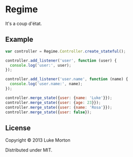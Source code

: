 # Regime

It's a coup d'état.

## Example

``` javascript
var controller = Regime.Controller.create_stateful();

controller.add_listener('user', function (user) {
  console.log('user:', user);
});

controller.add_listener('user.name', function (name) {
  console.log('user.name:', name);
});

controller.merge_state({user: {name: 'Luke'}});
controller.merge_state({user: {age: 23}});
controller.merge_state({user: {name: 'Rosa'}});
controller.merge_state({user: false});
```

## License

Copyright © 2013 Luke Morton

Distributed under MIT.
